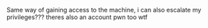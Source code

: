 
Same way of gaining access to the machine, i can also escalate my privileges???
theres also an account pwn too wtf

